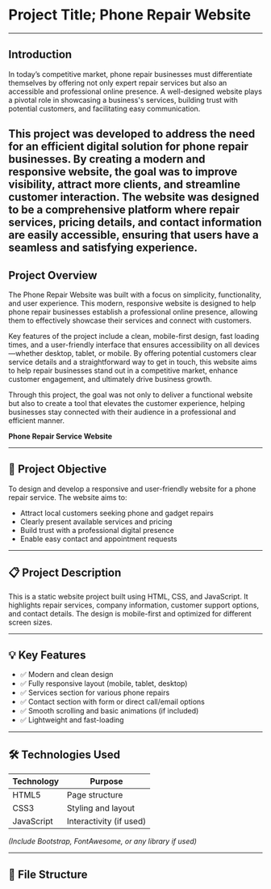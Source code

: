 # Project Title; Phone Repair Website
---
## Introduction
In today’s competitive market, phone repair businesses must differentiate themselves by offering not only expert repair services but also an accessible and professional online presence. A well-designed website plays a pivotal role in showcasing a business's services, building trust with potential customers, and facilitating easy communication.

This project was developed to address the need for an efficient digital solution for phone repair businesses. By creating a modern and responsive website, the goal was to improve visibility, attract more clients, and streamline customer interaction. The website was designed to be a comprehensive platform where repair services, pricing details, and contact information are easily accessible, ensuring that users have a seamless and satisfying experience.
---
## Project Overview
The Phone Repair Website was built with a focus on simplicity, functionality, and user experience. This modern, responsive website is designed to help phone repair businesses establish a professional online presence, allowing them to effectively showcase their services and connect with customers.

Key features of the project include a clean, mobile-first design, fast loading times, and a user-friendly interface that ensures accessibility on all devices—whether desktop, tablet, or mobile. By offering potential customers clear service details and a straightforward way to get in touch, this website aims to help repair businesses stand out in a competitive market, enhance customer engagement, and ultimately drive business growth.

Through this project, the goal was not only to deliver a functional website but also to create a tool that elevates the customer experience, helping businesses stay connected with their audience in a professional and efficient manner.

**Phone Repair Service Website**

---

## 🎯 Project Objective

To design and develop a responsive and user-friendly website for a phone repair service. The website aims to:
- Attract local customers seeking phone and gadget repairs
- Clearly present available services and pricing
- Build trust with a professional digital presence
- Enable easy contact and appointment requests

---

## 📋 Project Description

This is a static website project built using HTML, CSS, and JavaScript. It highlights repair services, company information, customer support options, and contact details. The design is mobile-first and optimized for different screen sizes.

---

## 💡 Key Features

- ✅ Modern and clean design  
- ✅ Fully responsive layout (mobile, tablet, desktop)  
- ✅ Services section for various phone repairs  
- ✅ Contact section with form or direct call/email options  
- ✅ Smooth scrolling and basic animations (if included)  
- ✅ Lightweight and fast-loading

---

## 🛠️ Technologies Used

| Technology | Purpose                  |
|------------|--------------------------|
| HTML5      | Page structure           |
| CSS3       | Styling and layout       |
| JavaScript | Interactivity (if used)  |

*(Include Bootstrap, FontAwesome, or any library if used)*

---

## 📂 File Structure

